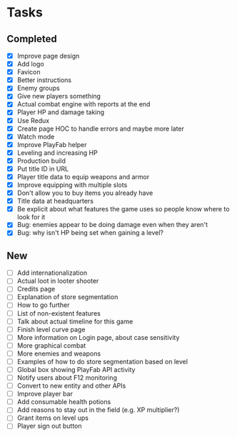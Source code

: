 # Tasks

## Completed

- [x] Improve page design
- [x] Add logo
- [x] Favicon
- [x] Better instructions
- [x] Enemy groups
- [x] Give new players something
- [x] Actual combat engine with reports at the end
- [x] Player HP and damage taking
- [x] Use Redux
- [x] Create page HOC to handle errors and maybe more later
- [x] Watch mode
- [x] Improve PlayFab helper
- [x] Leveling and increasing HP
- [x] Production build
- [x] Put title ID in URL
- [x] Player title data to equip weapons and armor
- [x] Improve equipping with multiple slots
- [x] Don't allow you to buy items you already have
- [x] Title data at headquarters
- [x] Be explicit about what features the game uses so people know where to look for it
- [x] Bug: enemies appear to be doing damage even when they aren't
- [x] Bug: why isn't HP being set when gaining a level?

## New
- [ ] Add internationalization
- [ ] Actual loot in looter shooter
- [ ] Credits page
- [ ] Explanation of store segmentation
- [ ] How to go further
- [ ] List of non-existent features
- [ ] Talk about actual timeline for this game
- [ ] Finish level curve page
- [ ] More information on Login page, about case sensitivity
- [ ] More graphical combat
- [ ] More enemies and weapons
- [ ] Examples of how to do store segmentation based on level
- [ ] Global box showing PlayFab API activity
- [ ] Notify users about F12 monitoring
- [ ] Convert to new entity and other APIs
- [ ] Improve player bar
- [ ] Add consumable health potions
- [ ] Add reasons to stay out in the field (e.g. XP multiplier?)
- [ ] Grant items on level ups
- [ ] Player sign out button